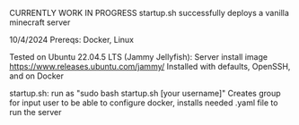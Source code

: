 CURRENTLY WORK IN PROGRESS
startup.sh successfully deploys a vanilla minecraft server

10/4/2024
Prereqs: Docker, Linux

Tested on Ubuntu 22.04.5 LTS (Jammy Jellyfish): Server install image
https://www.releases.ubuntu.com/jammy/
Installed with defaults, OpenSSH, and on Docker

startup.sh: 
  run as "sudo bash startup.sh [your username]"
  Creates group for input user to be able to configure docker, installs needed .yaml file to run the server
